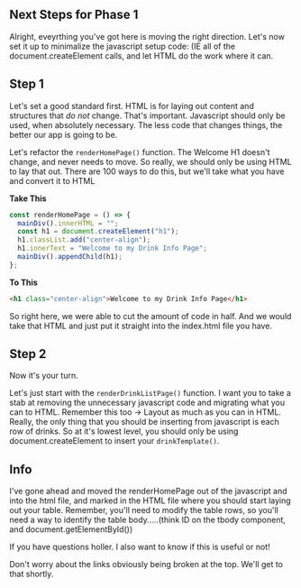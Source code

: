 ## Next Steps for Phase 1

Alright, eveyrthing you've got here is moving the right direction.
Let's now set it up to minimalize the javascript setup code: (IE
all of the document.createElement calls, and let HTML do the work
where it can.

## Step 1

Let's set a good standard first. HTML is for laying out content
and structures that _do not_ change. That's important. Javascript
should only be used, when absolutely necessary. The less code that
changes things, the better our app is going to be.

Let's refactor the `renderHomePage()` function. The Welcome
H1 doesn't change, and never needs to move. So really, we should
only be using HTML to lay that out. There are 100 ways to do this,
but we'll take what you have and convert it to HTML

**Take This**

```javascript
const renderHomePage = () => {
  mainDiv().innerHTML = "";
  const h1 = document.createElement("h1");
  h1.classList.add("center-align");
  h1.innerText = "Welcome to my Drink Info Page";
  mainDiv().appendChild(h1);
};
```

**To This**

```html
<h1 class="center-align">Welcome to my Drink Info Page</h1>
```

So right here, we were able to cut the amount of code in half.
And we would take that HTML and just put it straight into the
index.html file you have.

## Step 2

Now it's your turn.

Let's just start with the `renderDrinkListPage()` function.
I want you to take a stab at removing the unnecessary javascript code
and migrating what you can to HTML. Remember this too -> Layout as much
as you can in HTML. Really, the only thing that you should be inserting
from javascript is each row of drinks. So at it's lowest level, you should only be
using document.createElement to insert your `drinkTemplate()`.

## Info

I've gone ahead and moved the renderHomePage out of the javascript and into the html
file, and marked in the HTML file where you should start laying out your table.
Remember, you'll need to modify the table rows, so you'll need a way to identify
the table body.....(think ID on the tbody component, and document.getElementById())

If you have questions holler. I also want to know if this is useful or not!

Don't worry about the links obviously being broken at the top. We'll get to that shortly.
